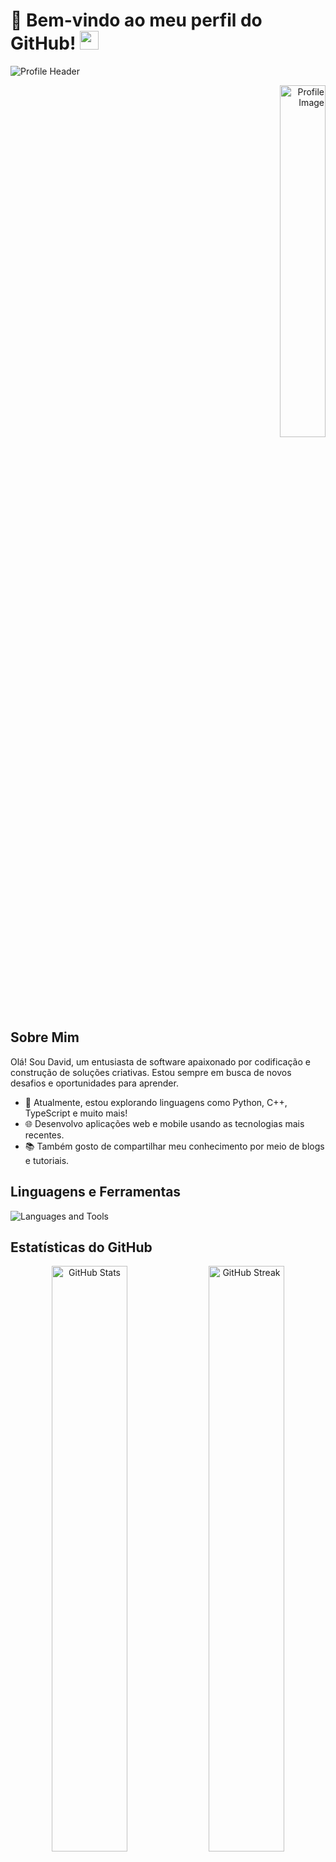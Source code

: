 # 👋 Bem-vindo ao meu perfil do GitHub! <img width="30" src="https://emojis.slackmojis.com/emojis/images/1593555389/9579/blob_excited.gif?1593555389" alt="party blob" />

![Profile Header](https://user-images.githubusercontent.com/70382532/138322189-2db8df52-9dcb-40a0-88a8-c365466bd33d.gif)

<div align="right">
  <img width="38%" src="https://media.discordapp.net/attachments/1002426335597166615/1002428789411815486/IMG_20220729_011221_647.jpg?width=676&height=676" alt="Profile Image" />
</div>

## Sobre Mim

Olá! Sou David, um entusiasta de software apaixonado por codificação e construção de soluções criativas. Estou sempre em busca de novos desafios e oportunidades para aprender.

- 🚀 Atualmente, estou explorando linguagens como Python, C++, TypeScript e muito mais!
- 🌐 Desenvolvo aplicações web e mobile usando as tecnologias mais recentes.
- 📚 Também gosto de compartilhar meu conhecimento por meio de blogs e tutoriais.

## Linguagens e Ferramentas

![Languages and Tools](images/languages-tools.png)

## Estatísticas do GitHub

<div align="center">
  <img src="https://github-readme-stats.vercel.app/api?username=Davidx30&theme=radical&title_color=ff3068" alt="GitHub Stats" width="49%" />
  <img src="http://github-readme-streak-stats.herokuapp.com/?user=Davidx30&theme=radical&date_format=M%20j%5B%2C%20Y%5D&ring=ff3068&fire=ff3068&sideNums=ff3068" alt="GitHub Streak" width="49%" />
</div>

## Linguagens Mais Utilizadas

<div align="center">
  <img src="https://github-readme-stats.vercel.app/api/top-langs/?username=Davidx30&layout=compact&langs_count=7&theme=radical" alt="Most Used Languages" />
</div>

## Me encontre na web 🌎:

<a href="https://www.linkedin.com/in/yourusername/">
  <img align="left" alt="LinkedIn" width="22px" src="https://raw.githubusercontent.com/peterthehan/peterthehan/master/assets/linkedin.svg" />
</a>
<a href="https://twitter.com/yourusername">
  <img align="left" alt="Twitter" width="22px" src="https://raw.githubusercontent.com/peterthehan/peterthehan/master/assets/twitter.svg" />
</a>
<a href="https://www.instagram.com/yourusername/">
  <img align="left" alt="Instagram" width="22px" src="https://raw.githubusercontent.com/peterthehan/peterthehan/master/assets/instagram.svg" />
</a>
<a href="https://dev.to/yourusername">
  <img align="left" alt="Dev.to" width="22px" src="https://raw.githubusercontent.com/peterthehan/peterthehan/master/assets/devto.svg" />
</a>

<br/>

## Projetos Destacados

### Projeto 1: [Nome do Projeto](https://github.com/Davidx30/projeto-1)

Descrição do projeto 1.

![Projeto 1](images/project-1.png)

### Projeto 2: [Nome do Projeto](https://github.com/Davidx30/projeto-2)

Descrição do projeto 2.

![Projeto 2](images/project-2.png)

## "Quando o código finalmente funciona após inúmeras tentativas e você se sente como um verdadeiro mago da programação. 🧙‍♂️✨"

![GIF](https://media.giphy.com/media/KmHueA88mFABT9GkkR/giphy.gif?width=400)

---

<div align="center">
  <img src="https://github.com/Davidx30/Davidx30/blob/output/github-contribution-grid-snake.svg" alt="Snake animation" />
</div>

<div align="center">
  <img src="https://visitor-badge.glitch.me/badge?page_id=Davidx30&left_color=green&right_color=red" alt="Visitors Badge" />
</div>
